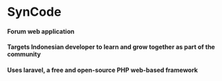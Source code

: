 # SynCode

#### Forum web application
#### Targets Indonesian developer to learn and grow together as part of the community
#### Uses laravel, a free and open-source PHP web-based framework
